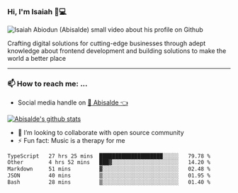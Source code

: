 ### Hi, I'm Isaiah 🌻💻

<img src="https://res.cloudinary.com/abisalde/image/upload/c_scale,h_311,w_816/v1616039512/Abisalde_github.gif" alt="Isaiah Abiodun (Abisalde) small video about his profile on Github">

Crafting digital solutions for cutting-edge businesses through adept knowledge about frontend development and building solutions to make the world a better place
<hr>

### 📫 How to reach me: ...
- Social media handle on <a href="https://twitter.com/abisalde">🔔  Abisalde   👈</a>


[![Abisalde's github stats](https://github-readme-stats.vercel.app/api?username=abisalde)](https://github.com/abisalde/github-readme-stats)

- 👯 I’m looking to collaborate with open source community
- ⚡ Fun fact: Music is a therapy for me


<!--
**abisalde/Abisalde** is a ✨ _special_ ✨ repository because its `README.md` (this file) appears on your GitHub profile.

Here are some ideas to get you started:


- 👯 I’m looking to collaborate with open source community
- 🤔 I’m looking for help with ...
- 💬 Ask me about ...
- 📫 How to reach me: ...
- 😄 Pronouns: ...
- ⚡ Fun fact: ...
-->

<!--START_SECTION:waka-->

```txt
TypeScript   27 hrs 25 mins  ████████████████████░░░░░   79.78 %
Other        4 hrs 52 mins   ███▓░░░░░░░░░░░░░░░░░░░░░   14.20 %
Markdown     51 mins         ▓░░░░░░░░░░░░░░░░░░░░░░░░   02.48 %
JSON         40 mins         ▒░░░░░░░░░░░░░░░░░░░░░░░░   01.95 %
Bash         28 mins         ▒░░░░░░░░░░░░░░░░░░░░░░░░   01.40 %
```

<!--END_SECTION:waka-->

